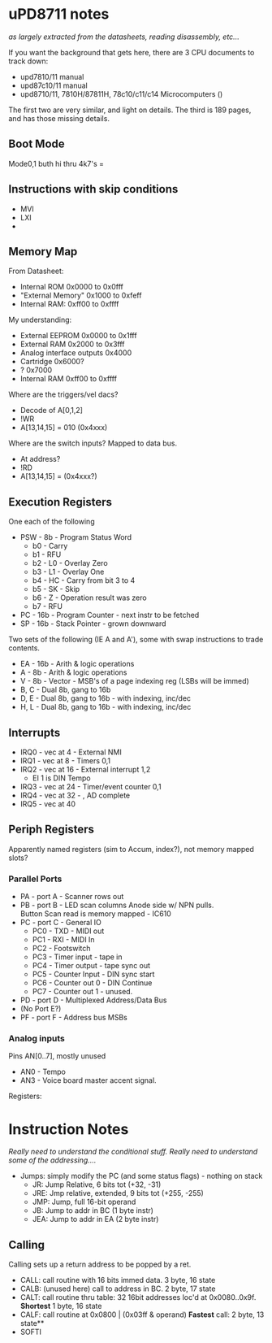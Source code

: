 # uPD8711 notes

_as largely extracted from the datasheets, reading disassembly, etc..._

If you want the background that gets here, there are 3 CPU documents to track down:

* upd7810/11 manual
* upd87c10/11 manual
* upd8710/11, 7810H/87811H, 78c10/c11/c14 Microcomputers ()

The first two are very similar, and light on details.  The third is 189 pages, and has those missing details.

## Boot Mode

Mode0,1 buth hi thru 4k7's =

## Instructions with skip conditions

* MVI
* LXI
*

## Memory Map

From Datasheet:
* Internal ROM 0x0000 to 0x0fff
* "External Memory" 0x1000 to 0xfeff
* Internal RAM: 0xff00 to 0xffff

My understanding:
* External EEPROM 0x0000 to 0x1fff
* External RAM    0x2000 to 0x3fff
* Analog interface outputs 0x4000
* Cartridge 0x6000?
* ? 0x7000
* Internal RAM    0xff00 to 0xffff

Where are the triggers/vel dacs?

* Decode of A[0,1,2]
* !WR
* A[13,14,15] = 010 (0x4xxx)

Where are the switch inputs?  Mapped to data bus.

* At address?
* !RD
* A[13,14,15] = (0x4xxx?)

## Execution Registers

One each of the following

* PSW - 8b - Program Status Word
   * b0 - Carry
   * b1 - RFU
   * b2 - L0 - Overlay Zero
   * b3 - L1 - Overlay One
   * b4 - HC - Carry from bit 3 to 4
   * b5 - SK - Skip
   * b6 - Z - Operation result was zero
   * b7 - RFU
* PC - 16b - Program Counter - next instr to be fetched
* SP - 16b - Stack Pointer - grown downward

Two sets of the following (IE A and A'), some with swap instructions to trade contents.

* EA - 16b - Arith & logic operations
* A - 8b - Arith & logic operations
* V - 8b - Vector - MSB's of a page indexing reg (LSBs will be immed)
* B, C - Dual 8b, gang to 16b
* D, E - Dual 8b, gang to 16b - with indexing, inc/dec
* H, L - Dual 8b, gang to 16b - with indexing, inc/dec


## Interrupts

* IRQ0 - vec at 4 - External NMI
* IRQ1 - vec at 8 - Timers 0,1
* IRQ2 - vec at 16 - External interrupt 1,2
   * EI 1 is DIN Tempo
* IRQ3 - vec at 24 - Timer/event counter 0,1
* IRQ4 - vec at 32 - , AD complete
* IRQ5 - vec at 40



## Periph Registers

Apparently named registers (sim to Accum, index?), not memory mapped slots?

### Parallel Ports

* PA - port A - Scanner rows out
* PB - port B - LED scan columns Anode side w/ NPN pulls.</br>
 Button Scan read is memory mapped - IC610
* PC - port C - General IO
	* PC0 - TXD - MIDI out
	* PC1 - RXI -  MIDI In
	* PC2 - Footswitch
	* PC3 - Timer input - tape in
	* PC4 - Timer output - tape sync out
	* PC5 - Counter Input - DIN sync start
	* PC6	- Counter out 0 - DIN Continue
	* PC7 - Counter out 1 - unused.
* PD - port D - Multiplexed Address/Data Bus
* (No Port E?)
* PF - port F - Address bus MSBs

### Analog inputs

Pins AN[0..7], mostly unused

* AN0 - Tempo
* AN3 - Voice board master accent signal.

Registers:

# Instruction Notes

*Really need to understand the conditional stuff.*
*Really need to understand some of the addressing....*

* Jumps: simply modify the PC (and some status flags) - nothing on stack
   * JR: Jump Relative, 6 bits tot (+32, -31)
   * JRE: Jmp relative, extended, 9 bits tot (+255, -255)
   * JMP: Jump, full 16-bit operand
   * JB: Jump to addr in BC (1 byte instr)
   * JEA: Jump to addr in EA (2 byte instr)

## Calling

Calling sets up a return address to be popped by a ret.

* CALL: call routine with 16 bits immed data.  3 byte, 16 state
* CALB: (unused here) call to address in BC.  2 byte, 17 state
* CALT: call routine thru table: 32 16bit addresses loc'd at 0x0080..0x9f.  **Shortest**  1 byte, 16 state
* CALF: call routine at 0x0800 | (0x03ff & operand) **Fastest** call: 2 byte, 13 state**
* SOFTI
